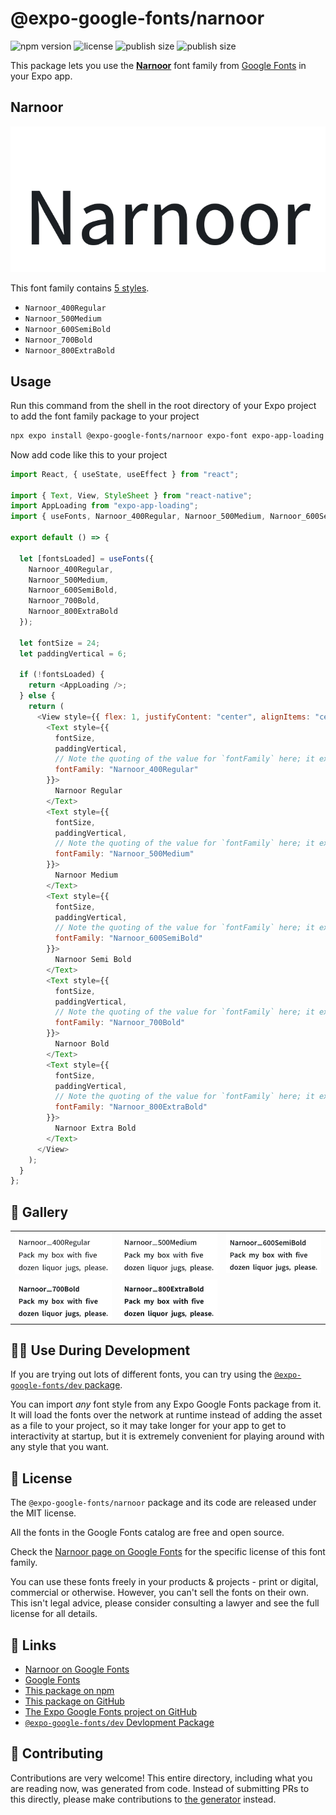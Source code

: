 # @expo-google-fonts/narnoor

![npm version](https://flat.badgen.net/npm/v/@expo-google-fonts/narnoor)
![license](https://flat.badgen.net/github/license/expo/google-fonts)
![publish size](https://flat.badgen.net/packagephobia/install/@expo-google-fonts/narnoor)
![publish size](https://flat.badgen.net/packagephobia/publish/@expo-google-fonts/narnoor)

This package lets you use the [**Narnoor**](https://fonts.google.com/specimen/Narnoor) font family from [Google Fonts](https://fonts.google.com/) in your Expo app.

## Narnoor

![Narnoor](./font-family.png)

This font family contains [5 styles](#-gallery).

- `Narnoor_400Regular`
- `Narnoor_500Medium`
- `Narnoor_600SemiBold`
- `Narnoor_700Bold`
- `Narnoor_800ExtraBold`

## Usage

Run this command from the shell in the root directory of your Expo project to add the font family package to your project

```sh
npx expo install @expo-google-fonts/narnoor expo-font expo-app-loading
```

Now add code like this to your project

```js
import React, { useState, useEffect } from "react";

import { Text, View, StyleSheet } from "react-native";
import AppLoading from "expo-app-loading";
import { useFonts, Narnoor_400Regular, Narnoor_500Medium, Narnoor_600SemiBold, Narnoor_700Bold, Narnoor_800ExtraBold } from '@expo-google-fonts/narnoor';

export default () => {

  let [fontsLoaded] = useFonts({
    Narnoor_400Regular, 
    Narnoor_500Medium, 
    Narnoor_600SemiBold, 
    Narnoor_700Bold, 
    Narnoor_800ExtraBold
  });

  let fontSize = 24;
  let paddingVertical = 6;

  if (!fontsLoaded) {
    return <AppLoading />;
  } else {
    return (
      <View style={{ flex: 1, justifyContent: "center", alignItems: "center" }}>
        <Text style={{
          fontSize,
          paddingVertical,
          // Note the quoting of the value for `fontFamily` here; it expects a string!
          fontFamily: "Narnoor_400Regular"
        }}>
          Narnoor Regular
        </Text>
        <Text style={{
          fontSize,
          paddingVertical,
          // Note the quoting of the value for `fontFamily` here; it expects a string!
          fontFamily: "Narnoor_500Medium"
        }}>
          Narnoor Medium
        </Text>
        <Text style={{
          fontSize,
          paddingVertical,
          // Note the quoting of the value for `fontFamily` here; it expects a string!
          fontFamily: "Narnoor_600SemiBold"
        }}>
          Narnoor Semi Bold
        </Text>
        <Text style={{
          fontSize,
          paddingVertical,
          // Note the quoting of the value for `fontFamily` here; it expects a string!
          fontFamily: "Narnoor_700Bold"
        }}>
          Narnoor Bold
        </Text>
        <Text style={{
          fontSize,
          paddingVertical,
          // Note the quoting of the value for `fontFamily` here; it expects a string!
          fontFamily: "Narnoor_800ExtraBold"
        }}>
          Narnoor Extra Bold
        </Text>
      </View>
    );
  }
};
```

## 🔡 Gallery


||||
|-|-|-|
|![Narnoor_400Regular](./Narnoor_400Regular.ttf.png)|![Narnoor_500Medium](./Narnoor_500Medium.ttf.png)|![Narnoor_600SemiBold](./Narnoor_600SemiBold.ttf.png)||
|![Narnoor_700Bold](./Narnoor_700Bold.ttf.png)|![Narnoor_800ExtraBold](./Narnoor_800ExtraBold.ttf.png)|||


## 👩‍💻 Use During Development

If you are trying out lots of different fonts, you can try using the [`@expo-google-fonts/dev` package](https://github.com/expo/google-fonts/tree/master/font-packages/dev#readme).

You can import _any_ font style from any Expo Google Fonts package from it. It will load the fonts over the network at runtime instead of adding the asset as a file to your project, so it may take longer for your app to get to interactivity at startup, but it is extremely convenient for playing around with any style that you want.


## 📖 License

The `@expo-google-fonts/narnoor` package and its code are released under the MIT license.

All the fonts in the Google Fonts catalog are free and open source.

Check the [Narnoor page on Google Fonts](https://fonts.google.com/specimen/Narnoor) for the specific license of this font family.

You can use these fonts freely in your products & projects - print or digital, commercial or otherwise. However, you can't sell the fonts on their own. This isn't legal advice, please consider consulting a lawyer and see the full license for all details.

## 🔗 Links

- [Narnoor on Google Fonts](https://fonts.google.com/specimen/Narnoor)
- [Google Fonts](https://fonts.google.com/)
- [This package on npm](https://www.npmjs.com/package/@expo-google-fonts/narnoor)
- [This package on GitHub](https://github.com/expo/google-fonts/tree/master/font-packages/narnoor)
- [The Expo Google Fonts project on GitHub](https://github.com/expo/google-fonts)
- [`@expo-google-fonts/dev` Devlopment Package](https://github.com/expo/google-fonts/tree/master/font-packages/dev)

## 🤝 Contributing

Contributions are very welcome! This entire directory, including what you are reading now, was generated from code. Instead of submitting PRs to this directly, please make contributions to [the generator](https://github.com/expo/google-fonts/tree/master/packages/generator) instead.

